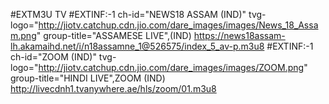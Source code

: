 #EXTM3U TV
#EXTINF:-1 ch-id="NEWS18 ASSAM (IND)" tvg-logo="http://jiotv.catchup.cdn.jio.com/dare_images/images/News_18_Assam.png" group-title="ASSAMESE LIVE",(IND)
https://news18assam-lh.akamaihd.net/i/n18assamne_1@526575/index_5_av-p.m3u8
#EXTINF:-1 ch-id="ZOOM (IND)" tvg-logo="http://jiotv.catchup.cdn.jio.com/dare_images/images/ZOOM.png" group-title="HINDI LIVE",ZOOM (IND)
http://livecdnh1.tvanywhere.ae/hls/zoom/01.m3u8
